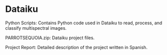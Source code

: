 # Dataiku
Python Scripts: Contains Python code used in Dataiku to read, process, and classify multispectral images.

PARROTSEQUOIA.zip: Dataiku project files.

Project Report: Detailed description of the project written in Spanish.

